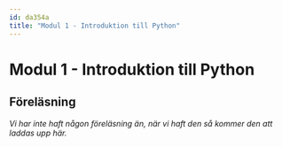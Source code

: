 ```yaml
---
id: da354a
title: "Modul 1 - Introduktion till Python"
---
```


# Modul 1 - Introduktion till Python

## Föreläsning

*Vi har inte haft någon föreläsning än, när vi haft den så kommer den att laddas upp här.*